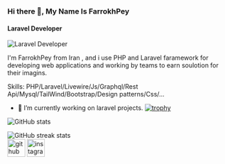 ### Hi there 👋, My Name Is FarrokhPey
#### Laravel Developer
![Laravel Developer](https://arturssmirnovs.github.io/github-profile-readme-generator/images/banner.png)

I'm FarrokhPey from Iran , and i use PHP and Laravel faramework for developing web applications and working by teams to earn soulotion for their imagins.

Skills: PHP/Laravel/Livewire/Js/Graphql/Rest Api/Mysql/TailWind/Bootstrap/Design patterns/Css/...

- 🔭 I’m currently working on laravel projects.
[![trophy](https://github-profile-trophy.vercel.app/?username=farrokhPeyGhayyem)](https://github.com/ryo-ma/github-profile-trophy)

![GitHub stats](https://github-readme-stats.vercel.app/api?username=farrokhPeyGhayyem&show_icons=true&count_private=true)

![GitHub streak stats](https://streak-stats.demolab.com/?user=farrokhPeyGhayyem)  
[<img src='https://cdn.jsdelivr.net/npm/simple-icons@3.0.1/icons/github.svg' alt='github' height='40'>](https://github.com/farrokhPeyGhayyem)  [<img src='https://cdn.jsdelivr.net/npm/simple-icons@3.0.1/icons/instagram.svg' alt='instagram' height='40'>](https://www.instagram.com/farrokhghayyem/)

